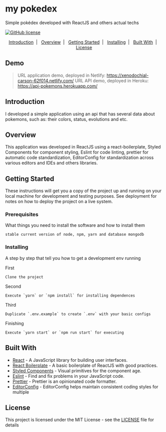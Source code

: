 # my pokedex

Simple pokédex developed with ReactJS and others actual techs

[![GitHub license](https://img.shields.io/badge/license-MIT-blue.svg)](https://github.com/raphaeldefalcoayres/test-sms-frontend/blob/master/LICENSE)

<p align="center">
  <a href="#introduction">Introduction</a>&nbsp;&nbsp;|&nbsp;&nbsp;
  <a href="#overview">Overview</a>&nbsp;&nbsp;|&nbsp;&nbsp;
  <a href="#getting-started">Getting Started</a>&nbsp;&nbsp;|&nbsp;&nbsp;
  <a href="#installing">Installing</a>&nbsp;&nbsp;|&nbsp;&nbsp;
  <a href="#built-with">Built With</a>&nbsp;&nbsp;|&nbsp;&nbsp;
  <a href="#license">License</a>
</p>

## Demo

>URL application demo, deployed in Netlify: https://xenodochial-carson-62f014.netlify.com/
>URL API demo, deployed in Heroku: https://api-pokemons.herokuapp.com/

## Introduction

I developed a simple application using an api that has several data about pokemons, such as: their colors, status, evolutions and etc.

## Overview

This application was developed in ReactJS using a react-boilerplate, Styled Components for component styling, Eslint for code linting, prettier for automatic code standardization, EditorConfig for standardization across various editors and IDEs and others libraries.

## Getting Started

These instructions will get you a copy of the project up and running on your local machine for development and testing purposes. See deployment for notes on how to deploy the project on a live system.

### Prerequisites

What things you need to install the software and how to install them

```
stable current version of node, npm, yarn and database mongodb
```

### Installing

A step by step that tell you how to get a development env running

First

```
Clone the project
```

Second

```
Execute `yarn` or `npm install` for installing dependences
```

Third

```
Duplicate `.env.example` to create `.env` with your basic configs
```

Finishing

```
Execute `yarn start` or `npm run start` for executing
```

## Built With

* [React](https://reactjs.org/) - A JavaScript library for building user interfaces.
* [React Boilerplate](https://github.com/raphaeldefalcoayres/react-boilerplate) - A basic boilerplate of ReactJS with good practices.
* [Styled Components](https://www.styled-components.com/) - Visual primitives for the component age.
* [Eslint](https://eslint.org/) - Find and fix problems in your JavaScript code.
* [Prettier](https://prettier.io/) - Prettier is an opinionated code formatter.
* [EditorConfig](https://editorconfig.org/) - EditorConfig helps maintain consistent coding styles for multiple

## License

This project is licensed under the MIT License - see the [LICENSE](LICENSE) file for details
